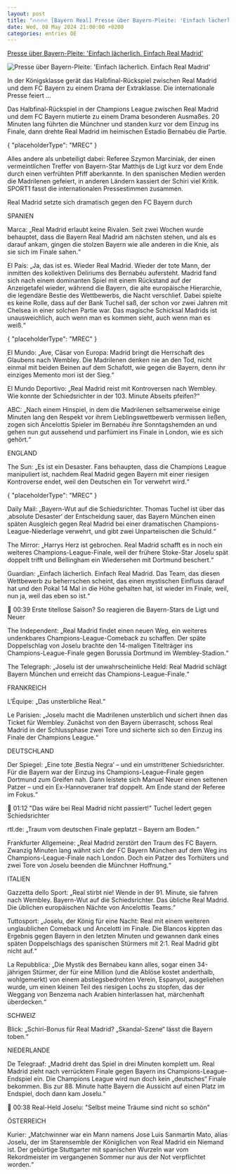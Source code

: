 ```yaml
---
layout: post
title: "🔥🔥🔥🔥 [Bayern Real] Presse über Bayern-Pleite: 'Einfach lächerlich. Einfach Real Madrid'"
date: Wed, 08 May 2024 21:00:00 +0200
categories: entries DE
---
```

[Presse über Bayern-Pleite: 'Einfach lächerlich. Einfach Real Madrid'](https://www.sport1.de/news/fussball/champions-league/2024/05/presse-uber-bayern-pleite-einfach-lacherlich-einfach-real-madrid)

![Presse über Bayern-Pleite: 'Einfach lächerlich. Einfach Real Madrid'](https://reshape.sport1.de/c/t/851325f0-5475-4ce0-97f8-2e949093064f/1200x630)

In der Königsklasse gerät das Halbfinal-Rückspiel zwischen Real Madrid und dem FC Bayern zu einem Drama der Extraklasse. Die internationale Presse feiert ...

Das Halbfinal-Rückspiel in der Champions League zwischen Real Madrid und dem FC Bayern mutierte zu einem Drama besonderen Ausmaßes. 20 Minuten lang führten die Münchner und standen kurz vor dem Einzug ins Finale, dann drehte Real Madrid im heimischen Estadio Bernabéu die Partie.

{ "placeholderType": "MREC" }

Alles andere als unbeteiligt dabei: Referee Szymon Marciniak, der einen vermeintlichen Treffer von Bayern-Star Matthijs de Ligt kurz vor dem Ende durch einen verfrühten Pfiff aberkannte. In den spanischen Medien werden die Madrilenen gefeiert, in anderen Ländern kassiert der Schiri viel Kritik. SPORT1 fasst die internationalen Pressestimmen zusammen.

Real Madrid setzte sich dramatisch gegen den FC Bayern durch

SPANIEN

Marca: „Real Madrid erlaubt keine Rivalen. Seit zwei Wochen wurde behauptet, dass die Bayern Real Madrid am nächsten stehen, und als es darauf ankam, gingen die stolzen Bayern wie alle anderen in die Knie, als sie sich im Finale sahen.“

El País: „Ja, das ist es. Wieder Real Madrid. Wieder der tote Mann, der inmitten des kollektiven Deliriums des Bernabéu aufersteht. Madrid fand sich nach einem dominanten Spiel mit einem Rückstand auf der Anzeigetafel wieder, während die Bayern, die alte europäische Hierarchie, die legendäre Bestie des Wettbewerbs, die Nacht verschlief. Dabei spielte es keine Rolle, dass auf der Bank Tuchel saß, der schon vor zwei Jahren mit Chelsea in einer solchen Partie war. Das magische Schicksal Madrids ist unausweichlich, auch wenn man es kommen sieht, auch wenn man es weiß.“

{ "placeholderType": "MREC" }

El Mundo: „Ave, Cäsar von Europa: Madrid bringt die Herrschaft des Glaubens nach Wembley. Die Madrilenen denken nie an den Tod, nicht einmal mit beiden Beinen auf dem Schafott, wie gegen die Bayern, denn ihr einziges Memento mori ist der Sieg.“

El Mundo Deportivo: „Real Madrid reist mit Kontroversen nach Wembley. Wie konnte der Schiedsrichter in der 103. Minute Abseits pfeifen?“

ABC: „Nach einem Hinspiel, in dem die Madrilenen seltsamerweise einige Minuten lang den Respekt vor ihrem Lieblingswettbewerb vermissen ließen, zogen sich Ancelottis Spieler im Bernabéu ihre Sonntagshemden an und gehen nun gut aussehend und parfümiert ins Finale in London, wie es sich gehört.“

ENGLAND

The Sun: „Es ist ein Desaster. Fans behaupten, dass die Champions League manipuliert ist, nachdem Real Madrid gegen Bayern mit einer riesigen Kontroverse endet, weil den Deutschen ein Tor verwehrt wird.“

{ "placeholderType": "MREC" }

Daily Mail: „Bayern-Wut auf die Schiedsrichter. Thomas Tuchel ist über das ‚absolute Desaster‘ der Entscheidung sauer, das Bayern München einen späten Ausgleich gegen Real Madrid bei einer dramatischen Champions-League-Niederlage verwehrt, und gibt zwei Unparteiischen die Schuld.“

The Mirror: „Harrys Herz ist gebrochen. Real Madrid schafft es in noch ein weiteres Champions-League-Finale, weil der frühere Stoke-Star Joselu spät doppelt trifft und Bellingham ein Wiedersehen mit Dortmund beschert.“

Guardian: „Einfach lächerlich. Einfach Real Madrid. Das Team, das diesen Wettbewerb zu beherrschen scheint, das einen mystischen Einfluss darauf hat und den Pokal 14 Mal in die Höhe gehalten hat, ist wieder im Finale, weil, nun ja, weil das eben so ist.“

 00:39 Erste titellose Saison? So reagieren die Bayern-Stars de Ligt und Neuer

The Independent: „Real Madrid findet einen neuen Weg, ein weiteres undenkbares Champions-League-Comeback zu schaffen. Der späte Doppelschlag von Joselu brachte den 14-maligen Titelträger ins Champions-League-Finale gegen Borussia Dortmund im Wembley-Stadion.“

The Telegraph: „Joselu ist der unwahrscheinliche Held: Real Madrid schlägt Bayern München und erreicht das Champions-League-Finale.“

FRANKREICH

L‘Équipe: „Das unsterbliche Real.“

Le Parisien: „Joselu macht die Madrilenen unsterblich und sichert ihnen das Ticket für Wembley. Zunächst von den Bayern überrascht, schoss Real Madrid in der Schlussphase zwei Tore und sicherte sich so den Einzug ins Finale der Champions League.“

DEUTSCHLAND

Der Spiegel: „Eine tote ‚Bestia Negra‘ – und ein umstrittener Schiedsrichter. Für die Bayern war der Einzug ins Champions-League-Finale gegen Dortmund zum Greifen nah. Dann leistete sich Manuel Neuer einen seltenen Patzer – und ein Ex-Hannoveraner traf doppelt. Am Ende stand der Referee im Fokus.“

 01:12 "Das wäre bei Real Madrid nicht passiert!" Tuchel ledert gegen Schiedsrichter

rtl.de: „Traum vom deutschen Finale geplatzt – Bayern am Boden.“

Frankfurter Allgemeine: „Real Madrid zerstört den Traum des FC Bayern. Zwanzig Minuten lang wähnt sich der FC Bayern München auf dem Weg ins Champions-League-Finale nach London. Doch ein Patzer des Torhüters und zwei Tore von Joselu beenden die Münchner Hoffnung.“

ITALIEN

Gazzetta dello Sport: „Real stirbt nie! Wende in der 91. Minute, sie fahren nach Wembley. Bayern-Wut auf die Schiedsrichter. Das übliche Real Madrid. Die üblichen europäischen Nächte von Ancelottis Teams.“

Tuttosport: „Joselu, der König für eine Nacht: Real mit einem weiteren unglaublichen Comeback und Ancelotti im Finale. Die Blancos kippten das Ergebnis gegen Bayern in den letzten Minuten und gewannen dank eines späten Doppelschlags des spanischen Stürmers mit 2:1. Real Madrid gibt nicht auf.“

La Repubblica: „Die Mystik des Bernabeu kann alles, sogar einen 34-jährigen Stürmer, der für eine Million (und die Ablöse kostet anderthalb, wohlgemerkt) von einem abstiegsbedrohten Verein, Espanyol, ausgeliehen wurde, um einen kleinen Teil des riesigen Lochs zu stopfen, das der Weggang von Benzema nach Arabien hinterlassen hat, märchenhaft überdecken.“

SCHWEIZ

Blick: „Schiri-Bonus für Real Madrid? „Skandal-Szene“ lässt die Bayern toben.“

NIEDERLANDE

De Telegraaf: „Madrid dreht das Spiel in drei Minuten komplett um. Real Madrid zieht nach verrücktem Finale gegen Bayern ins Champions-League-Endspiel ein. Die Champions League wird nun doch kein „deutsches“ Finale bekommen. Bis zur 88. Minute hatte Bayern die Aussicht auf einen Platz im Endspiel, doch dann kam Joselu.“

 00:38 Real-Held Joselu: "Selbst meine Träume sind nicht so schön"

ÖSTERREICH

Kurier: „Matchwinner war ein Mann namens Jose Luis Sanmartin Mato, alias Joselu, der im Starensemble der Königlichen von Real Madrid ein Niemand ist. Der gebürtige Stuttgarter mit spanischen Wurzeln war vom Rekordmeister im vergangenen Sommer nur aus der Not verpflichtet worden.“

